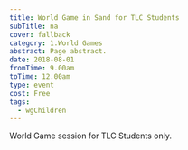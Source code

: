 ```yaml
---
title: World Game in Sand for TLC Students
subTitle: na
cover: fallback
category: 1.World Games
abstract: Page abstract.
date: 2018-08-01
fromTime: 9.00am
toTime: 12.00am
type: event
cost: Free
tags:
  - wgChildren
---
```


World Game session for TLC Students only.

